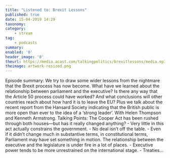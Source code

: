 ```yaml
---
title: "Listened to: Brexit Lessons"
published: true
date: 15-04-2019 14:29
taxonomy:
category:
	- stream
tag:
	- podcasts
summary:
enabled: '0'
header_image: '0'
theurl: https://media.acast.com/talkingpolitics/brexitlessons/media.mp3
theimage: artwork-resized.png
--- 
```

Episode summary: We try to draw some wider lessons from the nightmare that the Brexit process has now become. What have we learned about the relationship between parliament and the executive? Is there any way that the Article 50 process could have worked? And what conclusions will other countries reach about how hard it is to leave the EU? Plus we talk about the recent report from the Hansard Society indicating that the British public is more open than ever to the idea of a ‘strong leader’. With Helen Thompson and Kenneth Armstrong. Talking Points: The Cooper Act has been rushed through both houses—but has it really changed anything? - Very little in this act actually constrains the government. - No deal isn’t off the table. - Even if it didn’t change much in substantive terms, in constitutional terms, Parliament may have set something in motion. The relationship between the executive and the legislature is under fire in a lot of places. - Executive power tends to be more unrestrained on the international stage. - Treaties…
